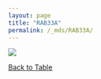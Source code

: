 ```yaml
---
layout: page
title: "RAB33A"
permalink: /_mds/RAB33A/
---
```


![](../../algns0/5HSAA087442_aln_report.png?raw=true)

[Back to Table](../../display)